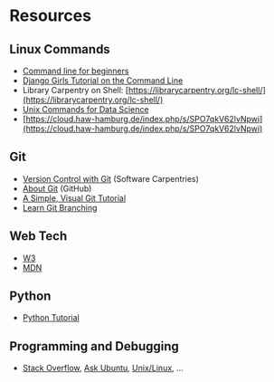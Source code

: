# Resources

## Linux Commands

* [Command line for beginners](https://ubuntu.com/tutorials/command-line-for-beginners#1-overview)
* [Django Girls Tutorial on the Command Line](https://tutorial.djangogirls.org/en/intro_to_command_line/)
* Library Carpentry on Shell: [https://librarycarpentry.org/lc-shell/](https://librarycarpentry.org/lc-shell/)
* [Unix Commands for Data Science](https://raw.githubusercontent.com/kylerbrown/unix-commands-for-data-science/master/unix-commands-for-data-science.pdf)
* [https://cloud.haw-hamburg.de/index.php/s/SPO7qkV62lvNpwi](https://cloud.haw-hamburg.de/index.php/s/SPO7qkV62lvNpwi)

## Git

* [Version Control with Git](https://swcarpentry.github.io/git-novice/) (Software Carpentries)
* [About Git](https://docs.github.com/en/get-started/using-git/about-git) (GitHub)
* [A Simple, Visual Git Tutorial](https://agripongit.vincenttunru.com/)
* [Learn Git Branching](https://learngitbranching.js.org/)

## Web Tech

* [W3](https://www.w3.org/)
* [MDN](https://developer.mozilla.org/)

## Python

* [Python Tutorial](https://docs.python.org/3/tutorial/index.html)

## Programming and Debugging

* [Stack Overflow](https://stackoverflow.com), [Ask Ubuntu](https://askubuntu.com/), [Unix/Linux](https://unix.stackexchange.com/), ...
